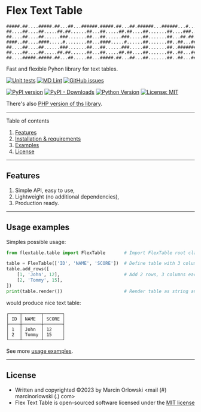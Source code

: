 # Flex Text Table

```ascii
#####.##....#####.##...##...######.#####.##...##.######...######...#....#####..##....#####
##....##....##.....##.##......##...##.....##.##....##.......##....###...##..##.##....##...
##....##....##......###.......##...##......###.....##.......##...##.##..##..##.##....##...
####..##....####.....#........##...####.....#......##.......##..##...##.#####..##....####.
##....##....##......###.......##...##......###.....##.......##..#######.##..##.##....##...
##....##....##.....##.##......##...##.....##.##....##.......##..##...##.##..##.##....##...
##....#####.#####.##...##.....##...#####.##...##...##.......##..##...##.#####..#####.#####
```

Fast and flexible Pyhon library for text tables.

[![Unit tests](https://github.com/MarcinOrlowski/python-flex-text-table/actions/workflows/unittests.yml/badge.svg?branch=master)](https://github.com/MarcinOrlowski/python-flex-text-table/actions/workflows/unittests.yml)
[![MD Lint](https://github.com/MarcinOrlowski/python-flex-text-table/actions/workflows/markdown.yml/badge.svg?branch=master)](https://github.com/MarcinOrlowski/python-flex-text-table/actions/workflows/markdown.yml)
[![GitHub issues](https://img.shields.io/github/issues/MarcinOrlowski/python-flex-text-table.svg)](https://github.com/MarcinOrlowski/python-flex-text-table/issues)

[![PyPI version](https://badge.fury.io/py/flex-text-table.svg)](https://badge.fury.io/py/flex-text-table)
[![PyPI - Downloads](https://img.shields.io/pypi/dm/flex-text-table?style=plastic)](https://pypi.org/project/flex-text-table/)
[![Python Version](https://img.shields.io/pypi/pyversions/flex-text-table.svg)](https://pypi.org/project/flex-text-table/)
[![License: MIT](https://img.shields.io/badge/License-MIT-green.svg)](https://opensource.org/licenses/MIT)

There's also [PHP version of ths library](https://github.com/MarcinOrlowski/php-text-table).

---

Table of contents

1. [Features](#features)
2. [Installation & requirements](docs/setup.md)
3. [Examples](docs/examples.md)
4. [License](#license)

---

## Features

1. Simple API, easy to use,
2. Lightweight (no additional dependencies),
3. Production ready.

---

## Usage examples

Simples possible usage:

```python
from flextable.table import FlexTable       # Import FlexTable root class

table = FlexTable(['ID', 'NAME', 'SCORE'])  # Define table with 3 columns
table.add_rows([
    [1, 'John', 12],                        # Add 2 rows, 3 columns each
    [2, 'Tommy', 15],
])
print(table.render())                       # Render table as string and print
```

would produce nice text table:

```ascii
┌────┬───────┬───────┐
│ ID │ NAME  │ SCORE │
├────┼───────┼───────┤
│ 1  │ John  │ 12    │
│ 2  │ Tommy │ 15    │
└────┴───────┴───────┘
```

See more [usage examples](docs/examples.md).

---

## License

* Written and copyrighted &copy;2023 by Marcin Orlowski <mail (#) marcinorlowski (.) com>
* Flex Text Table is open-sourced software licensed under
  the [MIT license](http://opensource.org/licenses/MIT)
